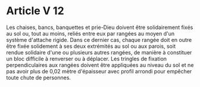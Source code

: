 # Article V 12

Les chaises, bancs, banquettes et prie-Dieu doivent être solidairement fixés au sol ou, tout au moins, reliés entre eux par rangées au moyen d'un système d'attache rigide. Dans ce dernier cas, chaque rangée doit en outre être fixée solidement à ses deux extrémités au sol ou aux parois, soit rendue solidaire d'une ou plusieurs autres rangées, de manière à constituer un bloc difficile à renverser ou à déplacer. Les tringles de fixation perpendiculaires aux rangées doivent être appliquées au niveau du sol et ne pas avoir plus de 0,02 mètre d'épaisseur avec profil arrondi pour empêcher toute chute de personnes.
